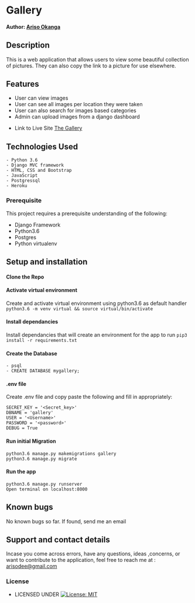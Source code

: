 # Gallery

#### Author: [Ariso Okanga](https://github.com/Arisodee)

## Description
This is a web application that allows users to view some beautiful collection of pictures. They can also copy the link to a picture for use elsewhere.

## Features
- User can view images 
- User can see all images per location they were taken
- User can also search for images based categories
- Admin can upload images from a django dashboard

* Link to Live Site [The Gallery](https://ariso-gallery.herokuapp.com/)


## Technologies Used
    - Python 3.6
    - Django MVC framework
    - HTML, CSS and Bootstrap
    - JavaScript
    - Postgressql
    - Heroku

### Prerequisite
This project requires a prerequisite understanding of the following:
- Django Framework
- Python3.6
- Postgres
- Python virtualenv

## Setup and installation

#### Clone the Repo
####  Activate virtual environment
Create and activate virtual environment using python3.6 as default handler
    `python3.6 -m venv virtual && source virtual/bin/activate`
####  Install dependancies
Install dependancies that will create an environment for the app to run `pip3 install -r requirements.txt`
####  Create the Database
    - psql
    - CREATE DATABASE mygallery;
####  .env file
Create .env file and copy paste the following and fill in appropriately:

    SECRET_KEY = '<Secret_key>'
    DBNAME = 'gallery'
    USER = '<Username>'
    PASSWORD = '<password>'
    DEBUG = True
#### Run initial Migration
    python3.6 manage.py makemigrations gallery
    python3.6 manage.py migrate
#### Run the app
    python3.6 manage.py runserver
    Open terminal on localhost:8000

## Known bugs
No known bugs so far. If found, send me an email

## Support and contact details
 Incase you come across errors, have any questions, ideas ,concerns, or want to contribute to the application, feel free to reach me at : arisodee@gmail.com

### License

* LICENSED UNDER  [![License: MIT](https://img.shields.io/badge/License-MIT-yellow.svg)](license/MIT)